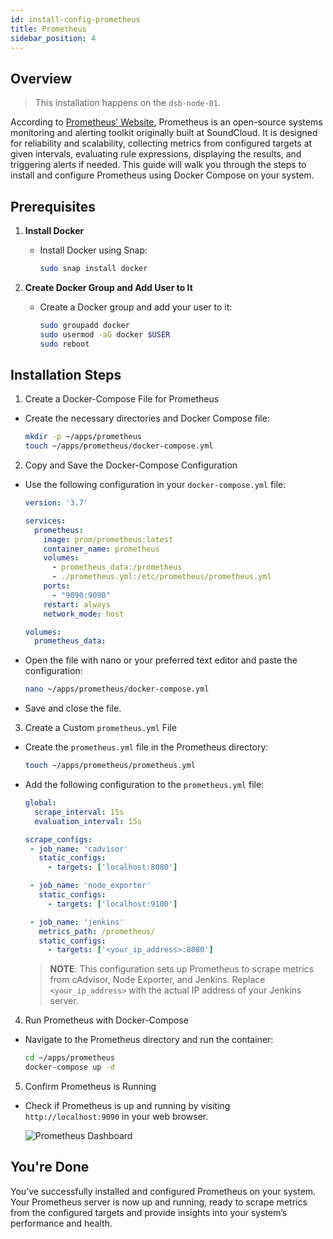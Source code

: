 ```yaml
---
id: install-config-prometheus  
title: Prometheus  
sidebar_position: 4  
---
```


## Overview

> This installation happens on the `dsb-node-01`.

According to [Prometheus' Website], Prometheus is an open-source systems monitoring and alerting toolkit originally built at SoundCloud. It is designed for reliability and scalability, collecting metrics from configured targets at given intervals, evaluating rule expressions, displaying the results, and triggering alerts if needed. This guide will walk you through the steps to install and configure Prometheus using Docker Compose on your system.

## Prerequisites

1. **Install Docker**

   - Install Docker using Snap:

     ```bash
     sudo snap install docker
     ```

2. **Create Docker Group and Add User to It**

   - Create a Docker group and add your user to it:

     ```bash
     sudo groupadd docker
     sudo usermod -aG docker $USER
     sudo reboot
     ```

## Installation Steps

1. Create a Docker-Compose File for Prometheus

- Create the necessary directories and Docker Compose file:

     ```bash
     mkdir -p ~/apps/prometheus
     touch ~/apps/prometheus/docker-compose.yml
     ```

2. Copy and Save the Docker-Compose Configuration

- Use the following configuration in your `docker-compose.yml` file:

     ```yaml
     version: '3.7'

     services:
       prometheus:
         image: prom/prometheus:latest
         container_name: prometheus
         volumes:
           - prometheus_data:/prometheus
           - ./prometheus.yml:/etc/prometheus/prometheus.yml
         ports:
           - "9090:9090"
         restart: always
         network_mode: host

     volumes:
       prometheus_data:
     ```

- Open the file with nano or your preferred text editor and paste the configuration:

     ```bash
     nano ~/apps/prometheus/docker-compose.yml
     ```

- Save and close the file.

3. Create a Custom `prometheus.yml` File

- Create the `prometheus.yml` file in the Prometheus directory:

     ```bash
     touch ~/apps/prometheus/prometheus.yml
     ```

- Add the following configuration to the `prometheus.yml` file:

     ```yaml
     global:
       scrape_interval: 15s
       evaluation_interval: 15s

     scrape_configs:
      - job_name: 'cadvisor'
        static_configs:
          - targets: ['localhost:8080']

      - job_name: 'node_exporter'
        static_configs:
          - targets: ['localhost:9100']

      - job_name: 'jenkins'
        metrics_path: /prometheus/
        static_configs:
          - targets: ['<your_ip_address>:8080']
     ```

   > **NOTE**: This configuration sets up Prometheus to scrape metrics from cAdvisor, Node Exporter, and Jenkins. Replace `<your_ip_address>` with the actual IP address of your Jenkins server.

4. Run Prometheus with Docker-Compose

- Navigate to the Prometheus directory and run the container:

     ```bash
     cd ~/apps/prometheus
     docker-compose up -d
     ```

5. Confirm Prometheus is Running

- Check if Prometheus is up and running by visiting `http://localhost:9090` in your web browser.

   ![Prometheus Dashboard](/img/projects/devsecops-home-lab/installation-and-configuration/prometheus-dashboard.png)

## You're Done

You’ve successfully installed and configured Prometheus on your system. Your Prometheus server is now up and running, ready to scrape metrics from the configured targets and provide insights into your system’s performance and health.

<!-- Sources -->
[Prometheus' Website]: https://prometheus.io/docs/introduction/overview/

